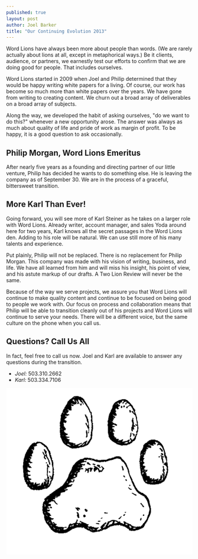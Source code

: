 ```yaml
---
published: true
layout: post
author: Joel Barker
title: "Our Continuing Evolution 2013"
---
```

Word Lions have always been more about people than words. (We are rarely actually about lions at all, except in metaphorical ways.) Be it clients, audience, or partners, we earnestly test our efforts to confirm that we are doing good for people.
That includes ourselves.

 Word Lions started in 2009 when Joel and Philip determined that they would be happy writing white papers for a living. Of course, our work has become so much more than white papers over the years. We have gone from writing to creating content. We churn out a broad array of deliverables on a broad array of subjects. 
 
 
Along the way, we developed the habit of asking ourselves, "do we want to do this?" whenever a new opportunity arose. The answer was always as much about quality of life and pride of work as margin of profit. To be happy, it is a good question to ask occasionally. 

## Philip Morgan, Word Lions Emeritus
After nearly five years as a founding and directing partner of our little venture, Philip has decided he wants to do something else. He is leaving the company as of September 30. We are in the process of a graceful, bittersweet transition. 
## More Karl Than Ever!
Going forward, you will see more of Karl Steiner as he takes on a larger role with Word Lions. Already writer, account manager, and sales Yoda around here for two years, Karl knows all the secret passages in the Word Lions den. Adding to his role will be natural. We can use still more of his many talents and experience.


Put plainly, Philip will not be replaced. There is no replacement for Philip Morgan. This company was made with his vision of writing, business, and life. We have all learned from him and will miss his insight, his point of view, and his astute markup of our drafts. A Two Lion Review will never be the same. 


Because of the way we serve projects, we assure you that Word Lions will continue to make quality content and continue to be focused on being good to people we work with. Our focus on process and collaboration means that Philip will be able to transition cleanly out of his projects and Word Lions will continue to serve your needs. There will be a different voice, but the same culture on the phone when you call us. 

## Questions? Call Us All
In fact, feel free to call us now. Joel and Karl are available to answer any questions during the transition.

* *Joel:* 503.310.2662
* *Karl:* 503.334.7106

![The Lion Stamp of Approval.](/img/pawprint.png)
